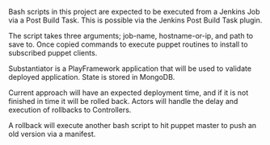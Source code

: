 Bash scripts in this project are expected to be executed from a Jenkins Job via a Post Build Task. This is possible via the Jenkins Post Build Task plugin.

The script takes three arguments; job-name, hostname-or-ip, and path to save to. Once copied commands to execute puppet routines to install to subscribed puppet clients.

Substantiator is a PlayFramework application that will be used to validate deployed application. State is stored in MongoDB. 

Current approach will have an expected deployment time, and if it is not finished in time it will be rolled back. Actors will handle the delay and execution of rollbacks to Controllers. 

A rollback will execute another bash script to hit puppet master to push an old version via a manifest.
